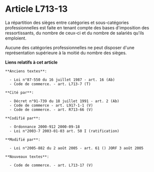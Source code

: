 # Article L713-13

La répartition des sièges entre catégories et sous-catégories professionnelles est faite en tenant compte des bases
d'imposition des ressortissants, du nombre de ceux-ci et du nombre de salariés qu'ils emploient.

Aucune des catégories professionnelles ne peut disposer d'une représentation supérieure à la moitié du nombre des sièges.

**Liens relatifs à cet article**

	**Anciens textes**:

	  - Loi n°87-550 du 16 juillet 1987 - art. 16 (Ab)
	  - Code de commerce. - art. L713-7 (T)

	**Cité par**:

	  - Décret n°91-739 du 18 juillet 1991 - art. 2 (Ab)
	  - Code de commerce - art. L917-1-1 (V)
	  - Code de commerce. - art. R713-66 (V)

	**Codifié par**:

	  - Ordonnance 2000-912 2000-09-18
	  - Loi n°2003-7 2003-01-03 art. 50 I (ratification)

	**Modifié par**:

	  - Loi n°2005-882 du 2 août 2005 - art. 61 () JORF 3 août 2005

	**Nouveaux textes**:

	  - Code de commerce. - art. L713-17 (V)
